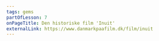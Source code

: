 ```yaml
---
tags: gems
partOfLesson: 7
onPageTitle: Den historiske film 'Inuit'
externalLink: https://www.danmarkpaafilm.dk/film/inuit
---
```

